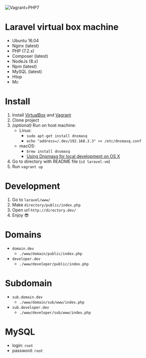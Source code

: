 ![Vagrant+PHP7](https://i.imgur.com/u1Rd6gQ.png)

# Laravel virtual box machine
* Ubuntu 16.04
* Nginx (latest)
* PHP (7.2.x)
* Composer (latest)
* NodeJs (8.x)
* Npm (latest)
* MySQL (latest)
* Htop
* Mc

# Install
1. Install [VirtualBox](https://www.virtualbox.org/wiki/Downloads) and [Vagrant](https://www.vagrantup.com/)
2. Clone project
3. _(optional)_ Run on host machine:
    * Linux:
        * `sudo apt-get install dnsmasq`
        * `echo "address=/.dev/192.168.3.3" >> /etc/dnsmasq.conf`
    * macOS:
        * `brew install dnsmasq`
        * [Using Dnsmasq for local development on OS X](https://passingcuriosity.com/2013/dnsmasq-dev-osx/)
4. Go to directory with README file (`cd laravel-vm`)
5. Run `vagrant up`

# Development
1. Go to `laravel/www/`
2. Make `directory/public/index.php`
3. Open url `http://directory.dev/`
4. Enjoy :sunglasses:

# Domains
* `domain.dev`
  * `./www/domain/public/index.php`
* `developer.dev`
  * `./www/developer/public/index.php`

# Subdomain
* `sub.domain.dev`
  * `./www/domain/sub/www/index.php`
* `sub.developer.dev`
  * `./www/developer/sub/www/index.php`

# MySQL
* login: `root`
* password: `root`
